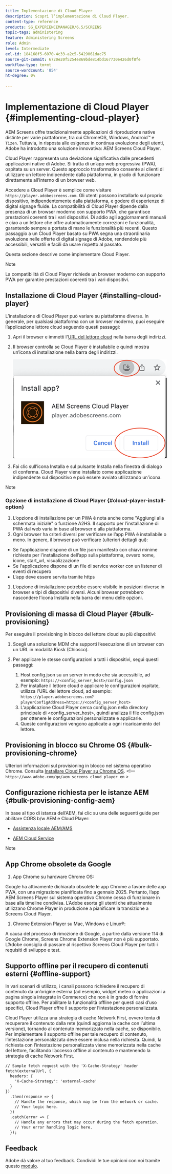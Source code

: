 ```yaml
---
title: Implementazione di Cloud Player
description: Scopri l’implementazione di Cloud Player.
content-type: reference
products: SG_EXPERIENCEMANAGER/6.5/SCREENS
topic-tags: administering
feature: Administering Screens
role: Admin
level: Intermediate
exl-id: 184168f5-6070-4c33-a2c5-5429061dac75
source-git-commit: 6720e20f5254e869bde814bd167730e426d0f8fe
workflow-type: tm+mt
source-wordcount: '854'
ht-degree: 0%

---
```


# Implementazione di Cloud Player {#implementing-cloud-player}

AEM Screens offre tradizionalmente applicazioni di riproduzione native distinte per varie piattaforme, tra cui ChromeOS, Windows, Android™ e `Tizen`. Tuttavia, in risposta alle esigenze in continua evoluzione degli utenti, Adobe ha introdotto una soluzione innovativa: AEM Screens Cloud Player.

Cloud Player rappresenta una deviazione significativa dalle precedenti applicazioni native di Adobe. Si tratta di un’app web progressiva (PWA), ospitata su un server. Questo approccio trasformativo consente ai clienti di utilizzare un lettore indipendente dalla piattaforma, in grado di funzionare direttamente all’interno di un browser web.

Accedere a Cloud Player è semplice come visitare `https://player.adobescreens.com`. Gli utenti possono installarlo sul proprio dispositivo, indipendentemente dalla piattaforma, e godere di esperienze di digital signage fluide. La compatibilità di Cloud Player dipende dalla presenza di un browser moderno con supporto PWA, che garantisce prestazioni coerenti tra i vari dispositivi. Dì addio agli aggiornamenti manuali e ciao a un lettore che offre automaticamente correzioni e funzionalità, garantendo sempre a portata di mano le funzionalità più recenti. Questo passaggio a un Cloud Player basato su PWA segna una straordinaria evoluzione nelle offerte di digital signage di Adobe, rendendole più accessibili, versatili e facili da usare rispetto al passato.

Questa sezione descrive come implementare Cloud Player.

>[!NOTE]
>
>La compatibilità di Cloud Player richiede un browser moderno con supporto PWA per garantire prestazioni coerenti tra i vari dispositivi.

## Installazione di Cloud Player {#installing-cloud-player}

L’installazione di Cloud Player può variare su piattaforme diverse. In generale, per qualsiasi piattaforma con un browser moderno, puoi eseguire l’applicazione lettore cloud seguendo questi passaggi:

1. Apri il browser e immetti l&#39;[URL del lettore cloud](https://player.adobescreens.com/content/dam/universal-player/firmware.html) nella barra degli indirizzi.
1. Il browser controlla se Cloud Player è installabile e quindi mostra un’icona di installazione nella barra degli indirizzi.

   ![immagine](/help/user-guide/assets/cloud-player-install.png)

1. Fai clic sull’icona Installa e sul pulsante Installa nella finestra di dialogo di conferma. Cloud Player viene installato come applicazione indipendente sul dispositivo e può essere avviato utilizzando un’icona.

>[!NOTE]
>
>### Opzione di installazione di Cloud Player {#cloud-player-install-option}
>
1. L’opzione di installazione per un PWA è nota anche come &quot;Aggiungi alla schermata iniziale&quot; o funzione A2HS. Il supporto per l’installazione di PWA dal web varia in base al browser e alla piattaforma.
1. Ogni browser ha criteri diversi per verificare se l’app PWA è installabile o meno. In genere, il browser può verificare (ulteriori dettagli qui):
>
* Se l’applicazione dispone di un file json manifesto con chiavi minime richieste per l’installazione dell’app sulla piattaforma, ovvero nome, icone, start_url, visualizzazione
* Se l&#39;applicazione dispone di un file di service worker con un listener di eventi di recupero
* L’app deve essere servita tramite https
>
1. L’opzione di installazione potrebbe essere visibile in posizioni diverse in browser e tipi di dispositivi diversi. Alcuni browser potrebbero nascondere l’icona Installa nella barra dei menu delle opzioni.

## Provisioning di massa di Cloud Player {#bulk-provisioning}

Per eseguire il provisioning in blocco del lettore cloud su più dispositivi:

1. Scegli una soluzione MDM che supporti l’esecuzione di un browser con un URL in modalità Kiosk (Chiosco).
1. Per applicare le stesse configurazioni a tutti i dispositivi, segui questi passaggi:

   1. Host config.json su un server in modo che sia accessibile, ad esempio: `https://<config_server_host>/config.json`
   1. Per installare il lettore cloud e applicare le configurazioni ospitate, utilizza l&#39;URL del lettore cloud, ad esempio: `https://player.adobescreens.com?playerConfigAddress=https://<config_server_host>`
   1. L’applicazione Cloud Player cerca config.json nella directory principale di &lt;config_server_host>, quindi analizza il file config.json per ottenere le configurazioni personalizzate e applicarle.
   1. Queste configurazioni vengono applicate a ogni ricaricamento del lettore.

## Provisioning in blocco su Chrome OS {#bulk-provisioning-chrome}

Ulteriori informazioni sul provisioning in blocco nel sistema operativo Chrome. Consulta [Installare Cloud Player su Chrome OS](https://main--screens-franklin-documentation--hlxscreens.hlx.live/updates/cloud-player/guides/chromeos-install-cloud-player). &lt;!— `https://www.adobe.com/go/aem_screens_cloud_player_en` >

## Configurazione richiesta per le istanze AEM {#bulk-provisioning-config-aem}

In base al tipo di istanza dell’AEM, fai clic su una delle seguenti guide per abilitare CORS b/w AEM e Cloud Player:

* [Assistenza locale AEM/AMS](https://main--screens-franklin-documentation--hlxscreens.hlx.live/updates/cloud-player/guides/cors-settings-aem-onpremandams) <!-- `https://www.adobe.com/go/aem_screens_cors_ams_en` -->

* [AEM Cloud Service](https://main--screens-franklin-documentation--hlxscreens.hlx.live/updates/cloud-player/guides/cors-settings-aem-cs) <!-- `https://www.adobe.com/go/aem_screens_cors_aemaacs_en` -->


>[!NOTE]
>
## App Chrome obsolete da Google
>
1. App Chrome su hardware Chrome OS:
>
Google ha attivamente dichiarato obsolete le app Chrome a favore delle app PWA, con una migrazione pianificata fino a gennaio 2025. Pertanto, l’app AEM Screens Player sul sistema operativo Chrome cessa di funzionare in base alla timeline condivisa. L’Adobe esorta gli utenti che attualmente utilizzano Chrome Player in produzione a pianificare la transizione a Screens Cloud Player.
>
1. Chrome Extension Player su Mac, Windows e Linux®:
>
A causa del processo di rimozione di Google, a partire dalla versione 114 di Google Chrome, Screens Chrome Extension Player non è più supportato. L’Adobe consiglia di passare al rispettivo Screens Cloud Player per tutti i requisiti di sviluppo e test.

## Supporto offline per il recupero di contenuti esterni {#offline-support}

In vari scenari di utilizzo, i canali possono richiedere il recupero di contenuto da un’origine esterna (ad esempio, widget meteo o applicazioni a pagina singola integrate in Commerce) che non è in grado di fornire supporto offline. Per abilitare la funzionalità offline per questi casi d’uso specifici, Cloud Player offre il supporto per l’intestazione personalizzata.

Cloud Player utilizza una strategia di cache Network First, ovvero tenta di recuperare il contenuto dalla rete (quindi aggiorna la cache con l’ultima versione), tornando al contenuto memorizzato nella cache, se disponibile. Per implementare il supporto offline per tale recupero di contenuto, l’intestazione personalizzata deve essere inclusa nella richiesta. Quindi, la richiesta con l’intestazione personalizzata viene memorizzata nella cache del lettore, facilitando l’accesso offline al contenuto e mantenendo la strategia di cache Network First.

```
// Sample fetch request with the 'X-Cache-Strategy' header
fetch(externalUrl, {
  headers: {
    'X-Cache-Strategy': 'external-cache'
  }
})
  .then(response => {
    // Handle the response, which may be from the network or cache.
    // Your logic here.
  })
  .catch(error => {
    // Handle any errors that may occur during the fetch operation.
    // Your error handling logic here.
  }); 
```

## Feedback

Adobe dà valore al tuo feedback. Condividi le tue opinioni con noi tramite questo [modulo](https://forms.office.com/pages/responsepage.aspx?id=Wht7-jR7h0OUrtLBeN7O4TFE0b_GjstOj6I1uGs9vLpURVdWWklQQTZZRTFVNEhRVlBWWldMWlJXOC4u).
